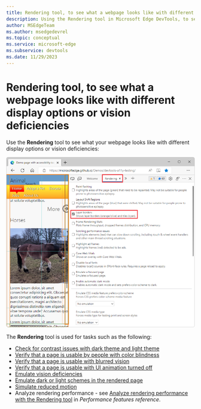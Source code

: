 ```yaml
---
title: Rendering tool, to see what a webpage looks like with different display options or vision deficiencies
description: Using the Rendering tool in Microsoft Edge DevTools, to see what a webpage looks like with different display options or vision deficiencies.
author: MSEdgeTeam
ms.author: msedgedevrel
ms.topic: conceptual
ms.service: microsoft-edge
ms.subservice: devtools
ms.date: 11/29/2023
---
```

# Rendering tool, to see what a webpage looks like with different display options or vision deficiencies

Use the **Rendering** tool to see what your webpage looks like with different display options or vision deficiencies:

![The Rendering tool, with the 'Layer borders' checkbox selected](./rendering-tool-images/rendering-tool.png)

The **Rendering** tool is used for tasks such as the following:
* [Check for contrast issues with dark theme and light theme](../accessibility/test-dark-mode.md)
* [Verify that a page is usable by people with color blindness](../accessibility/test-color-blindness.md)
* [Verify that a page is usable with blurred vision](../accessibility/test-blurred-vision.md)
* [Verify that a page is usable with UI animation turned off](../accessibility/test-reduced-ui-motion.md)
* [Emulate vision deficiencies](../accessibility/emulate-vision-deficiencies.md)
* [Emulate dark or light schemes in the rendered page](../accessibility/preferred-color-scheme-simulation.md)
* [Simulate reduced motion](../accessibility/reduced-motion-simulation.md)
* Analyze rendering performance - see [Analyze rendering performance with the Rendering tool](../performance/reference.md#analyze-rendering-performance-with-the-rendering-tool) in _Performance features reference_.
